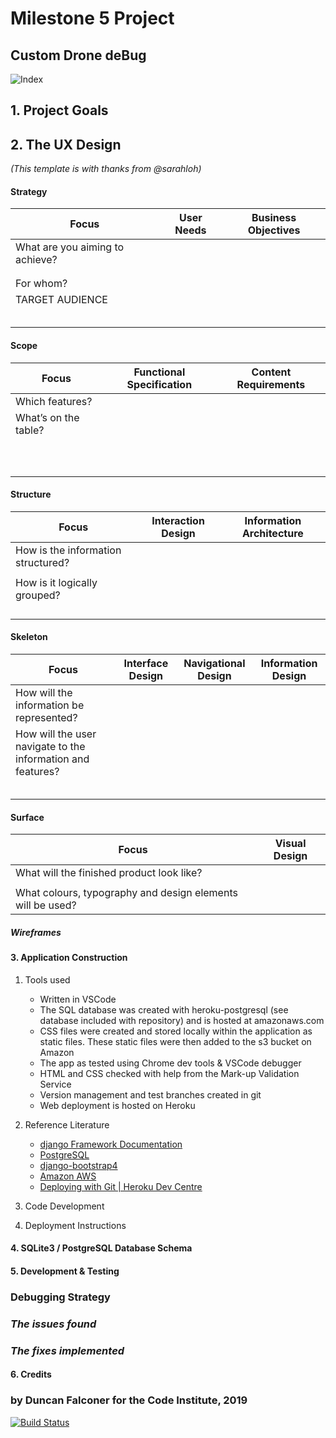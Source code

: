 # Milestone 5 Project

## Custom Drone deBug

![Index](https://github.com/ddeveloper72/milestone-5-project/blob/master/static/readme/landing_page.png "Django Landing Page")

## 1. Project Goals

## 2. The UX Design
*(This template is with thanks from 
@sarahloh)*

#### Strategy

| Focus                                                       | User Needs                                                            | Business Objectives                             |
|-------------------------------------------------------------|-----------------------------------------------------------------------|-------------------------------------------------|
| What are you aiming to achieve?                             |   |  |
|                                                             |   |  |
|                                                             |   |  |
| For whom?                                                   |   |  |
| TARGET AUDIENCE                                             |   |  |
|                                                             |   |  |
|                                                             |   |  |
|                                                             |   |  |
|                                                             |   |  |
|                                                             |   |  |

#### Scope

| Focus                                                       | Functional Specification                                              | Content Requirements                            |
|-------------------------------------------------------------|-----------------------------------------------------------------------|-------------------------------------------------|
| Which features?                                             |   |  |
| What’s on the table?                                        |   |  |
|                                                             |   |  |
|                                                             |   |  |
|                                                             |   |  |
|                                                             |   |  |
|                                                             |   |  |
|                                                             |   |  |
|                                                             |   |  |
|                                                             |   |  |
|                                                             |   |  |
|                                                             |   |  |

#### Structure

| Focus                                                       | Interaction Design                                                     | Information Architecture                       |
|-------------------------------------------------------------|------------------------------------------------------------------------|------------------------------------------------|
| How is the information structured?                          |   |  |
|                                                             |   |  |
| How is it logically grouped?                                |   |  |
|                                                             |   |  |
|                                                             |   |  |
|                                                             |   |  |
|                                                             |   |  |

#### Skeleton

| Focus                                                       | Interface Design                                       | Navigational Design  | Information Design  |
|-------------------------------------------------------------|--------------------------------------------------------|----------------------|---------------------|
| How will the information be represented?                    |  |  |  |
| How will the user navigate to the information and features? |  |  |  |
|                                                             |  |  |  |
|                                                             |  |  |  |
|                                                             |  |  |  |
|                                                             |  |  |  |
|                                                             |  |  |  |

#### Surface

| Focus                                                       | Visual Design                       |
|-------------------------------------------------------------|-------------------------------------|
| What will the finished product look like?                   |  |
|                                                             |  |
| What colours, typography and design elements will be used?  |  |

##### Wireframes

#### 3. Application Construction

1. Tools used

   * Written in VSCode
   * The SQL database was created with heroku-postgresql (see database included with repository) and is hosted at amazonaws.com
   * CSS files were created and stored locally within the application as static files.  These static files were then added to the s3 bucket on Amazon
   * The app as tested using Chrome dev tools & VSCode debugger
   * HTML and CSS checked with help from the Mark-up Validation Service
   * Version management and test branches created in git
   * Web deployment is hosted on Heroku

2. Reference Literature

   * [django Framework Documentation](https://www.djangoproject.com/)
   * [PostgreSQL](https://www.postgresql.org/)
   * [django-bootstrap4](https://readthedocs.org/projects/django-bootstrap4/)
   * [Amazon AWS](https://aws.amazon.com/)
   * [Deploying with Git \| Heroku Dev Centre](https://devcenter.heroku.com/articles/git)

3. Code Development
4. Deployment Instructions

#### 4. SQLite3 / PostgreSQL Database Schema

#### 5. Development & Testing

### Debugging Strategy

### _The issues found_

### _The fixes implemented_

#### 6. Credits

### by Duncan Falconer for the Code Institute, 2019

[![Build Status](https://travis-ci.org/ddeveloper72/milestone-5-project.svg?branch=master)](https://travis-ci.org/ddeveloper72/milestone-5-project)